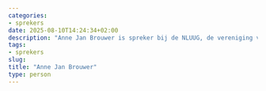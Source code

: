 ```yaml
---
categories:
- sprekers
date: 2025-08-10T14:24:34+02:00
description: "Anne Jan Brouwer is spreker bij de NLUUG, de vereniging voor open systemen en open standaarden. Lees meer over deze spreker."
tags:
- sprekers
slug:
title: "Anne Jan Brouwer"
type: person
---
```


